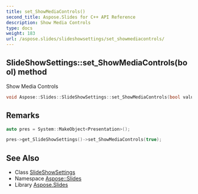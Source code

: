 ```yaml
---
title: set_ShowMediaControls()
second_title: Aspose.Slides for C++ API Reference
description: Show Media Controls
type: docs
weight: 183
url: /aspose.slides/slideshowsettings/set_showmediacontrols/
---
```

## SlideShowSettings::set_ShowMediaControls(bool) method


Show Media Controls

```cpp
void Aspose::Slides::SlideShowSettings::set_ShowMediaControls(bool value)
```

## Remarks



```cpp
auto pres = System::MakeObject<Presentation>();

pres->get_SlideShowSettings()->set_ShowMediaControls(true);
```

## See Also

* Class [SlideShowSettings](../)
* Namespace [Aspose::Slides](../../)
* Library [Aspose.Slides](../../../)